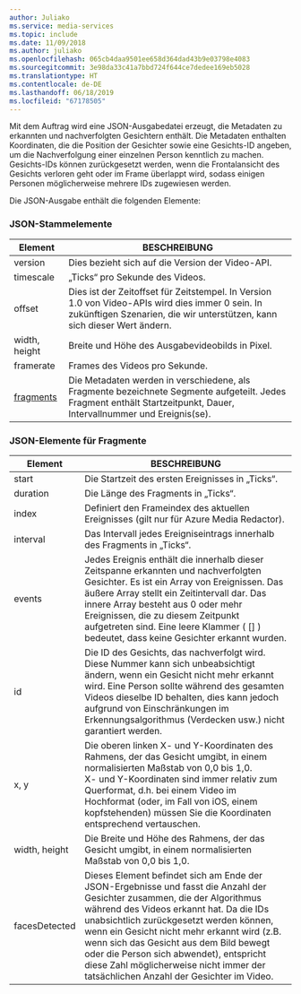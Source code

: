 ```yaml
---
author: Juliako
ms.service: media-services
ms.topic: include
ms.date: 11/09/2018
ms.author: juliako
ms.openlocfilehash: 065cb4daa9501ee658d364dad43b9e03798e4083
ms.sourcegitcommit: 3e98da33c41a7bbd724f644ce7dedee169eb5028
ms.translationtype: HT
ms.contentlocale: de-DE
ms.lasthandoff: 06/18/2019
ms.locfileid: "67178505"
---
```

Mit dem Auftrag wird eine JSON-Ausgabedatei erzeugt, die Metadaten zu erkannten und nachverfolgten Gesichtern enthält. Die Metadaten enthalten Koordinaten, die die Position der Gesichter sowie eine Gesichts-ID angeben, um die Nachverfolgung einer einzelnen Person kenntlich zu machen. Gesichts-IDs können zurückgesetzt werden, wenn die Frontalansicht des Gesichts verloren geht oder im Frame überlappt wird, sodass einigen Personen möglicherweise mehrere IDs zugewiesen werden.

Die JSON-Ausgabe enthält die folgenden Elemente:

### <a name="root-json-elements"></a>JSON-Stammelemente

| Element | BESCHREIBUNG |
| --- | --- |
| version |Dies bezieht sich auf die Version der Video-API. |
| timescale |„Ticks“ pro Sekunde des Videos. |
| offset |Dies ist der Zeitoffset für Zeitstempel. In Version 1.0 von Video-APIs wird dies immer 0 sein. In zukünftigen Szenarien, die wir unterstützen, kann sich dieser Wert ändern. |
| width, height |Breite und Höhe des Ausgabevideobilds in Pixel.|
| framerate |Frames des Videos pro Sekunde. |
| [fragments](#fragments-json-elements) |Die Metadaten werden in verschiedene, als Fragmente bezeichnete Segmente aufgeteilt. Jedes Fragment enthält Startzeitpunkt, Dauer, Intervallnummer und Ereignis(se). |

### <a name="fragments-json-elements"></a>JSON-Elemente für Fragmente

|Element|BESCHREIBUNG|
|---|---|
| start |Die Startzeit des ersten Ereignisses in „Ticks“. |
| duration |Die Länge des Fragments in „Ticks“. |
| index | Definiert den Frameindex des aktuellen Ereignisses (gilt nur für Azure Media Redactor). |
| interval |Das Intervall jedes Ereigniseintrags innerhalb des Fragments in „Ticks“. |
| events |Jedes Ereignis enthält die innerhalb dieser Zeitspanne erkannten und nachverfolgten Gesichter. Es ist ein Array von Ereignissen. Das äußere Array stellt ein Zeitintervall dar. Das innere Array besteht aus 0 oder mehr Ereignissen, die zu diesem Zeitpunkt aufgetreten sind. Eine leere Klammer ( [] ) bedeutet, dass keine Gesichter erkannt wurden. |
| id |Die ID des Gesichts, das nachverfolgt wird. Diese Nummer kann sich unbeabsichtigt ändern, wenn ein Gesicht nicht mehr erkannt wird. Eine Person sollte während des gesamten Videos dieselbe ID behalten, dies kann jedoch aufgrund von Einschränkungen im Erkennungsalgorithmus (Verdecken usw.) nicht garantiert werden. |
| x, y |Die oberen linken X- und Y-Koordinaten des Rahmens, der das Gesicht umgibt, in einem normalisierten Maßstab von 0,0 bis 1,0. <br/>X- und Y-Koordinaten sind immer relativ zum Querformat, d.h. bei einem Video im Hochformat (oder, im Fall von iOS, einem kopfstehenden) müssen Sie die Koordinaten entsprechend vertauschen. |
| width, height |Die Breite und Höhe des Rahmens, der das Gesicht umgibt, in einem normalisierten Maßstab von 0,0 bis 1,0. |
| facesDetected |Dieses Element befindet sich am Ende der JSON-Ergebnisse und fasst die Anzahl der Gesichter zusammen, die der Algorithmus während des Videos erkannt hat. Da die IDs unabsichtlich zurückgesetzt werden können, wenn ein Gesicht nicht mehr erkannt wird (z.B. wenn sich das Gesicht aus dem Bild bewegt oder die Person sich abwendet), entspricht diese Zahl möglicherweise nicht immer der tatsächlichen Anzahl der Gesichter im Video. |
